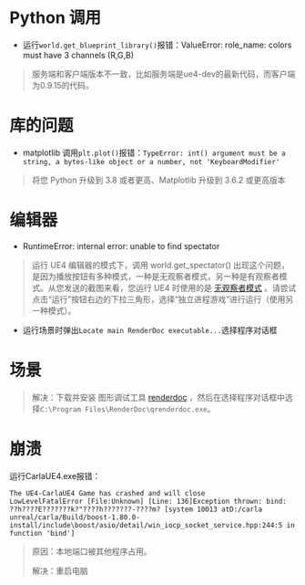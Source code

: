 
# Python 调用

* 运行`world.get_blueprint_library()`报错：ValueError: role_name: colors must have 3 channels (R,G,B)

> 服务端和客户端版本不一致，比如服务端是ue4-dev的最新代码，而客户端为0.9.15的代码。


# 库的问题
* matplotlib 调用`plt.plot()`报错：`TypeError: int() argument must be a string, a bytes-like object or a number, not 'KeyboardModifier'`

> 将您 Python 升级到 3.8 或者更高、Matplotlib 升级到 3.6.2 或更高版本
> 

# 编辑器

* RuntimeError: internal error: unable to find spectator

> 运行 UE4 编辑器的模式下，调用 world.get_spectator() 出现这个问题，是因为播放按钮有多种模式，一种是无观察者模式，另一种是有观察者模式。从您发送的截图来看，您运行 UE4 时使用的是 [无观察者模式](https://github.com/carla-simulator/carla/discussions/4782) 。请尝试点击“运行”按钮右边的下拉三角形，选择“独立进程游戏”进行运行（使用另一种模式）。

* 运行场景时弹出`Locate main RenderDoc executable...`选择程序对话框

# 场景

> 解决：下载并安装 图形调试工具 [renderdoc](https://renderdoc.org/) ，然后在选择程序对话框中选择`C:\Program Files\RenderDoc\qrenderdoc.exe`。

# 崩溃

运行CarlaUE4.exe报错：
```shell
The UE4-CarlaUE4 Game has crashed and will close
LowLevelFatalError [File:Unknown] [Line: 136]Exception thrown: bind: ??h????E???????k?"????h???????-????m? [system 10013 atD:/carla unreal/carla/Build/boost-1.80.0-install/include\boost/asio/detail/win_iocp_socket_service.hpp:244:5 in function 'bind']
```
> 原因：本地端口被其他程序占用。
>
> 解决：重启电脑


